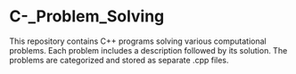 # C-_Problem_Solving
This repository contains C++ programs solving various computational problems. Each problem includes a description followed by its solution. The problems are categorized and stored as separate .cpp files.
